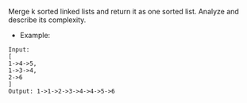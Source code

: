 Merge k sorted linked lists and return it as one sorted list. Analyze and describe its complexity.

- Example:

```
Input:
[
1->4->5,
1->3->4,
2->6
]
Output: 1->1->2->3->4->4->5->6
```
